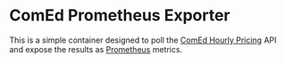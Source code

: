 
# ComEd Prometheus Exporter

This is a simple container designed to poll the [ComEd Hourly Pricing](https://hourlypricing.comed.com/live-prices/) API and expose the results as [Prometheus](https://prometheus.io/) metrics.
